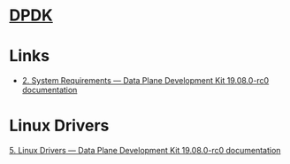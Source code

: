 # [DPDK](https://www.dpdk.org/)

# Links

* [2. System Requirements — Data Plane Development Kit 19.08.0-rc0 documentation](https://doc.dpdk.org/guides/linux_gsg/sys_reqs.html)


# Linux Drivers

[5. Linux Drivers — Data Plane Development Kit 19.08.0-rc0 documentation](https://doc.dpdk.org/guides/linux_gsg/linux_drivers.html)





